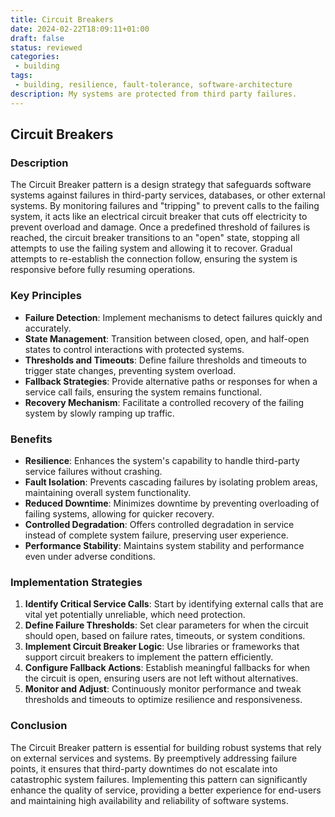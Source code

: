 ```yaml
---
title: Circuit Breakers
date: 2024-02-22T18:09:11+01:00
draft: false
status: reviewed
categories: 
 - building
tags: 
 - building, resilience, fault-tolerance, software-architecture
description: My systems are protected from third party failures.
---
```


## Circuit Breakers

### Description
The Circuit Breaker pattern is a design strategy that safeguards software systems against failures in third-party services, databases, or other external systems. By monitoring failures and "tripping" to prevent calls to the failing system, it acts like an electrical circuit breaker that cuts off electricity to prevent overload and damage. Once a predefined threshold of failures is reached, the circuit breaker transitions to an "open" state, stopping all attempts to use the failing system and allowing it to recover. Gradual attempts to re-establish the connection follow, ensuring the system is responsive before fully resuming operations.

### Key Principles
- **Failure Detection**: Implement mechanisms to detect failures quickly and accurately.
- **State Management**: Transition between closed, open, and half-open states to control interactions with protected systems.
- **Thresholds and Timeouts**: Define failure thresholds and timeouts to trigger state changes, preventing system overload.
- **Fallback Strategies**: Provide alternative paths or responses for when a service call fails, ensuring the system remains functional.
- **Recovery Mechanism**: Facilitate a controlled recovery of the failing system by slowly ramping up traffic.

### Benefits
- **Resilience**: Enhances the system's capability to handle third-party service failures without crashing.
- **Fault Isolation**: Prevents cascading failures by isolating problem areas, maintaining overall system functionality.
- **Reduced Downtime**: Minimizes downtime by preventing overloading of failing systems, allowing for quicker recovery.
- **Controlled Degradation**: Offers controlled degradation in service instead of complete system failure, preserving user experience.
- **Performance Stability**: Maintains system stability and performance even under adverse conditions.

### Implementation Strategies
1. **Identify Critical Service Calls**: Start by identifying external calls that are vital yet potentially unreliable, which need protection.
2. **Define Failure Thresholds**: Set clear parameters for when the circuit should open, based on failure rates, timeouts, or system conditions.
3. **Implement Circuit Breaker Logic**: Use libraries or frameworks that support circuit breakers to implement the pattern efficiently.
4. **Configure Fallback Actions**: Establish meaningful fallbacks for when the circuit is open, ensuring users are not left without alternatives.
5. **Monitor and Adjust**: Continuously monitor performance and tweak thresholds and timeouts to optimize resilience and responsiveness.

### Conclusion
The Circuit Breaker pattern is essential for building robust systems that rely on external services and systems. By preemptively addressing failure points, it ensures that third-party downtimes do not escalate into catastrophic system failures. Implementing this pattern can significantly enhance the quality of service, providing a better experience for end-users and maintaining high availability and reliability of software systems.